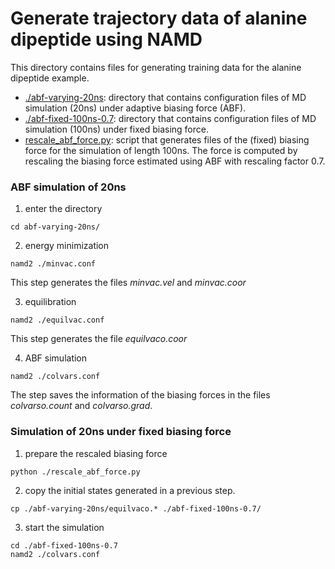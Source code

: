 # Generate trajectory data of alanine dipeptide using NAMD

This directory contains files for generating training data for the alanine dipeptide example.

- [./abf-varying-20ns](./abf-varing-20ns): directory that contains configuration files of MD simulation (20ns) under adaptive biasing force (ABF).
- [./abf-fixed-100ns-0.7](./abf-fixed-100ns-0.7): directory that contains configuration files of MD simulation (100ns) under fixed biasing force.
- [rescale_abf_force.py](./rescale_abf_force.py): script that generates files of the (fixed) biasing force for the simulation of length 100ns. The force is computed by rescaling the biasing force estimated using ABF with rescaling factor 0.7.

### ABF simulation of 20ns
1. enter the directory 
```
cd abf-varying-20ns/
```
2. energy minimization 
```
namd2 ./minvac.conf
```
This step generates the files *minvac.vel* and *minvac.coor*

3. equilibration 

```
namd2 ./equilvac.conf
```
This step generates the file *equilvaco.coor*

4. ABF simulation 
```
namd2 ./colvars.conf
```
The step saves the information of the biasing forces in the files *colvarso.count* and *colvarso.grad*.

### Simulation of 20ns under fixed biasing force 
1. prepare the rescaled biasing force
```
python ./rescale_abf_force.py
```
2. copy the initial states generated in a previous step.
```
cp ./abf-varying-20ns/equilvaco.* ./abf-fixed-100ns-0.7/
```
3. start the simulation 
```
cd ./abf-fixed-100ns-0.7
namd2 ./colvars.conf
```

